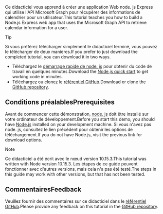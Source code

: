 <!-- markdownlint-disable MD002 MD041 -->

<span data-ttu-id="2d181-101">Ce didacticiel vous apprend à créer une application Web node. js Express qui utilise l'API Microsoft Graph pour récupérer des informations de calendrier pour un utilisateur.</span><span class="sxs-lookup"><span data-stu-id="2d181-101">This tutorial teaches you how to build a Node.js Express web app that uses the Microsoft Graph API to retrieve calendar information for a user.</span></span>

> [!TIP]
> <span data-ttu-id="2d181-102">Si vous préférez télécharger simplement le didacticiel terminé, vous pouvez le télécharger de deux manières.</span><span class="sxs-lookup"><span data-stu-id="2d181-102">If you prefer to just download the completed tutorial, you can download it in two ways.</span></span>
>
> - <span data-ttu-id="2d181-103">Téléchargez le [démarrage rapide de node. js](https://developer.microsoft.com/graph/quick-start?platform=option-node) pour obtenir du code de travail en quelques minutes.</span><span class="sxs-lookup"><span data-stu-id="2d181-103">Download the [Node.js quick start](https://developer.microsoft.com/graph/quick-start?platform=option-node) to get working code in minutes.</span></span>
> - <span data-ttu-id="2d181-104">Téléchargez ou clonez le [référentiel GitHub](https://github.com/microsoftgraph/msgraph-training-nodeexpressapp).</span><span class="sxs-lookup"><span data-stu-id="2d181-104">Download or clone the [GitHub repository](https://github.com/microsoftgraph/msgraph-training-nodeexpressapp).</span></span>

## <a name="prerequisites"></a><span data-ttu-id="2d181-105">Conditions préalables</span><span class="sxs-lookup"><span data-stu-id="2d181-105">Prerequisites</span></span>

<span data-ttu-id="2d181-106">Avant de commencer cette démonstration, [node. js](https://nodejs.org) doit être installé sur votre ordinateur de développement.</span><span class="sxs-lookup"><span data-stu-id="2d181-106">Before you start this demo, you should have [Node.js](https://nodejs.org) installed on your development machine.</span></span> <span data-ttu-id="2d181-107">Si vous n'avez pas node. js, consultez le lien précédent pour obtenir les options de téléchargement.</span><span class="sxs-lookup"><span data-stu-id="2d181-107">If you do not have Node.js, visit the previous link for download options.</span></span>

> [!NOTE]
> <span data-ttu-id="2d181-108">Ce didacticiel a été écrit avec le nœud version 10.15.3.</span><span class="sxs-lookup"><span data-stu-id="2d181-108">This tutorial was written with Node version 10.15.3.</span></span> <span data-ttu-id="2d181-109">Les étapes de ce guide peuvent fonctionner avec d'autres versions, mais cela n'a pas été testé.</span><span class="sxs-lookup"><span data-stu-id="2d181-109">The steps in this guide may work with other versions, but that has not been tested.</span></span>

## <a name="feedback"></a><span data-ttu-id="2d181-110">Commentaires</span><span class="sxs-lookup"><span data-stu-id="2d181-110">Feedback</span></span>

<span data-ttu-id="2d181-111">Veuillez fournir des commentaires sur ce didacticiel dans le [référentiel GitHub](https://github.com/microsoftgraph/msgraph-training-nodeexpressapp).</span><span class="sxs-lookup"><span data-stu-id="2d181-111">Please provide any feedback on this tutorial in the [GitHub repository](https://github.com/microsoftgraph/msgraph-training-nodeexpressapp).</span></span>